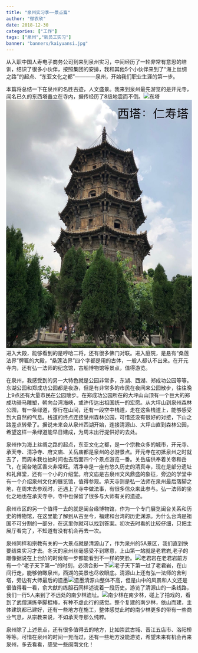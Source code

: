 ```yaml
---
title: "泉州实习季——景点篇"
author: "郁农欣"
date: 2018-12-30
categories: ["工作"]
tags: ["泉州","新员工实习"]
banner: "banners/kaiyuansi.jpg"
---
```


从入职中国人寿电子商务公司到来到泉州实习，中间经历了一轮非常有意思的培训，结识了很多小伙伴，按照集团的安排，我和其他5个小伙伴来到了“海上丝绸之路”的起点、“东亚文化之都”————泉州，开始我们职业生涯的第一步。

本篇将总结一下在泉州的名胜古迹，人文盛景。我来到泉州最先游览的是开元寺，闻名已久的东西塔矗立在寺内，据传经历了8级地震而不倒。![东塔](bolg/2018-12-30/dongta.jpg)![西塔](https://github.com/MichaelYu1016/mysite/raw/master/static/blog/2018-12-30/xita.jpg)进入大殿，能够看到的是哼哈二将，还有很多佛门对联。进入庭院，是悬有“桑莲法界”牌匾的大殿，“桑莲法界”四个字都是用的古体，一般人都认不出来。在开元寺内，还有弘一法师的纪念馆，古船博物馆等景点，值得游览。

在泉州，我感受到的另一大特色就是公园非常多，东湖、西湖、郑成功公园等等。东湖公园和郑成功公园都是夜游，但是有非常多的市民在夜间来公园散步，往往晚上9点还有大量市民在公园散步。在郑成功公园所在的大坪山山顶有一个巨大的郑成功骑马雕塑，朝向台湾海峡，或许传达出祖国统一的宏愿。从大坪山到泉州森林公园，有一条绿道，穿行在山间，还有一段空中栈道，走在这条栈道上，能够感受到大自然的气息。栈道的终点连接泉州森林公园，可惜还没有很好的对接，下山之路差点转晕了。据说未来会从泉州西湖开始，连接清源山、大坪山直到森林公园，希望这样一条绿道能早日建成，为周末出行提供好的去处。

泉州作为海上丝绸之路的起点，东亚文化之都，是一个宗教众多的城市，开元寺、承天寺、清净寺、府文庙、关岳庙都是泉州的必游景点。开元寺在初抵泉州之时就去了，而周末我也抽时间也去后面四个个景点游览一番。关岳庙供奉着关帝和岳飞，在闽台地区香火非常旺。清净寺是一座有悠久历史的清真寺，现在是部分遗址和礼拜堂，还有一个小的介绍堂。府文庙是古泉州文风鼎盛的象征，旁边的学堂中有一个介绍泉州文化的展览馆，值得参观。承天寺则是弘一法师在泉州最后落脚之地，在周末去参观时，还遇上了寺中做法事，有很多信众来此参与。弘一法师的坐化之地也在承天寺中，寺中也保留了很多与大师有关的遗迹。

泉州市区的另一个值得一去的就是闽台缘博物馆，作为一个专门展览闽台关系和历史的博物馆，在这里能了解到从古至今，福建和台湾的历史渊源。为什么台湾是祖国不可分割的一部分，在这里你就可以找到答案。初次去时看的比较仔细，只把主展厅看完了，不知道有没有机会再去一次。

泉州同样和宗教有关的一大景点就是清源山了，作为泉州的5A景区，我们直到快要结束实习才去。冬天的泉州丝毫感受不到寒意，上山第一站就是老君岩,老子的雕像据说在上台阶的时候每一步都能看到不一样的笑脸。![老君岩](https://github.com/MichaelYu1016/mysite/raw/master/static/blog/2018-12-30/laojunyan.jpg)在老君岩前方有一个“老子天下第一”的时刻，必须合影一下![老子天下第一](https://github.com/MichaelYu1016/mysite/raw/master/static/blog/2018-12-30/tianxiadiyi.jpg)过了老君岩，在山间行走，能够俯瞰泉州，西湖的美景也尽收眼底。清源山上还有弘一法师的舍利塔，旁边有大师最后的遗墨![遗墨](https://github.com/MichaelYu1016/mysite/raw/master/static/blog/2018-12-30/yimo.jpg)清源山整体不高，但是山中的风景和人文还是很值得看一看，俞大猷的练胆石同样述说着一段历史。游览了清源山的一条线路，我们一行5人来到了不远处的南少林遗址。![南少林](https://github.com/MichaelYu1016/mysite/raw/master/static/blog/2018-12-30/nanshaolin.jpg)在南少林，碰上了拍戏的，看到了武僧演练拳脚棍棒，有种不虚此行的感觉。整个复建的南少林，依山而建，主体建筑都已建好，还有一些地方在施工，整体感觉此时的南少林更多的带有一些商业气息，从宗教来说，不如承天寺那么纯粹。

泉州除了上述景点，还有很多值得去的地方，比如崇武古城、晋江五店市、洛阳桥等等。可惜在泉州的时间一晃而过，还有一些地方没能游览，希望未来有机会再来泉州，多去看看，感受一些闽南文化！